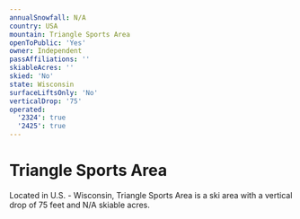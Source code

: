 ```yaml
---
annualSnowfall: N/A
country: USA
mountain: Triangle Sports Area
openToPublic: 'Yes'
owner: Independent
passAffiliations: ''
skiableAcres: ''
skied: 'No'
state: Wisconsin
surfaceLiftsOnly: 'No'
verticalDrop: '75'
operated:
  '2324': true
  '2425': true
---
```



# Triangle Sports Area

Located in U.S. - Wisconsin, Triangle Sports Area is a ski area with a vertical drop of 75 feet and N/A skiable acres.
